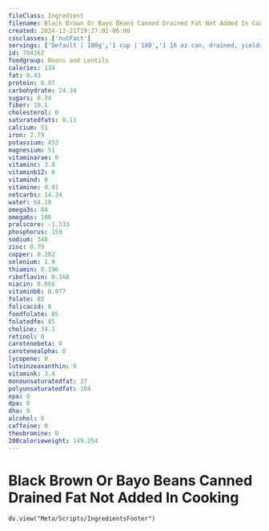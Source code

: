 ```yaml
---
fileClass: Ingredient
filename: Black Brown Or Bayo Beans Canned Drained Fat Not Added In Cooking
created: 2024-12-21T19:27:02-06:00
cssclasses: ['nutFact']
servings: ['Default | 100g','1 cup | 180','1 16 oz can, drained, yields | 320','1 oz, canned, drained, yields | 20']
id: 784162
foodgroup: Beans and Lentils
calories: 134
fat: 0.43
protein: 8.87
carbohydrate: 24.34
sugars: 0.34
fiber: 10.1
cholesterol: 0
saturatedfats: 0.11
calcium: 51
iron: 2.79
potassium: 453
magnesium: 51
vitaminarae: 0
vitaminc: 3.8
vitaminb12: 0
vitamind: 0
vitamine: 0.91
netcarbs: 14.24
water: 64.18
omega3s: 84
omega6s: 100
pralscore: -1.333
phosphorus: 159
sodium: 348
zinc: 0.79
copper: 0.282
selenium: 1.9
thiamin: 0.196
riboflavin: 0.168
niacin: 0.866
vitaminb6: 0.077
folate: 85
folicacid: 0
foodfolate: 85
folatedfe: 85
choline: 34.1
retinol: 0
carotenebeta: 0
carotenealpha: 0
lycopene: 0
luteinzeaxanthin: 0
vitamink: 3.4
monounsaturatedfat: 37
polyunsaturatedfat: 184
epa: 0
dpa: 0
dha: 0
alcohol: 0
caffeine: 0
theobromine: 0
200calorieweight: 149.254
---
```


# Black Brown Or Bayo Beans Canned Drained Fat Not Added In Cooking

```dataviewjs
dv.view("Meta/Scripts/IngredientsFooter")
```